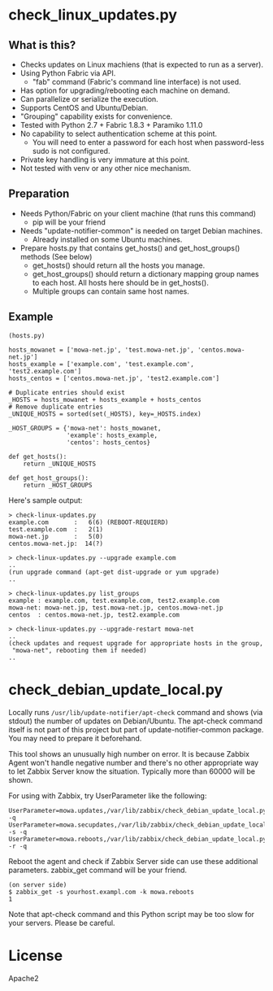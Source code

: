 # check_linux_updates.py
## What is this?

 * Checks updates on Linux machiens (that is expected to run as a server).
 * Using Python Fabric via API.
     * "fab" command (Fabric's command line interface) is not used.
 * Has option for upgrading/rebooting each machine on demand.
 * Can parallelize or serialize the execution.
 * Supports CentOS and Ubuntu/Debian.
 * "Grouping" capability exists for convenience.
 * Tested with Python 2.7 + Fabric 1.8.3 + Paramiko 1.11.0
 * No capability to select authentication scheme at this point.
     * You will need to enter a password for each host
       when password-less sudo is not configured.
 * Private key handling is very immature at this point.
 * Not tested with venv or any other nice mechanism.

## Preparation

 * Needs Python/Fabric on your client machine (that runs this command)
     * pip will be your friend
 * Needs "update-notifier-common" is needed on target Debian machines.
     * Already installed on some Ubuntu machines.
 * Prepare hosts.py that contains get_hosts() and get_host_groups() methods
   (See below)
     * get_hosts() should return all the hosts you manage.
     * get_host_groups() should return a dictionary mapping group names to
       each host. All hosts here should be in get_hosts().
     * Multiple groups can contain same host names.

## Example

    (hosts.py)
    
    hosts_mowanet = ['mowa-net.jp', 'test.mowa-net.jp', 'centos.mowa-net.jp']
    hosts_example = ['example.com', 'test.example.com', 'test2.example.com']
    hosts_centos = ['centos.mowa-net.jp', 'test2.example.com']
    
    # Duplicate entries should exist
    _HOSTS = hosts_mowanet + hosts_example + hosts_centos
    # Remove duplicate entries
    _UNIQUE_HOSTS = sorted(set(_HOSTS), key=_HOSTS.index)
    
    _HOST_GROUPS = {'mowa-net': hosts_mowanet,
                    'example': hosts_example,
                    'centos': hosts_centos}
    
    def get_hosts():
        return _UNIQUE_HOSTS
    
    def get_host_groups():
        return _HOST_GROUPS

Here's sample output:

    > check-linux-updates.py
    example.com       :   6(6) (REBOOT-REQUIERD)
    test.example.com  :   2(1)
    mowa-net.jp       :   5(0)
    centos.mowa-net.jp:  14(?)
    
    > check-linux-updates.py --upgrade example.com
    ..
    (run upgrade command (apt-get dist-upgrade or yum upgrade)
    ..
    
    > check-linux-updates.py list_groups
    example : example.com, test.example.com, test2.example.com
    mowa-net: mowa-net.jp, test.mowa-net.jp, centos.mowa-net.jp
    centos  : centos.mowa-net.jp, test2.example.com
    
    > check-linux-updates.py --upgrade-restart mowa-net
    ..
    (check updates and request upgrade for appropriate hosts in the group,
     "mowa-net", rebooting them if needed)
    ..

# check_debian_update_local.py

Locally runs ``/usr/lib/update-notifier/apt-check`` command and 
shows (via stdout) the number of updates on Debian/Ubuntu.
The apt-check command itself is not part of this project but
part of update-notifier-common package.
You may need to prepare it beforehand.

This tool shows an unusually high number on error.
It is because Zabbix Agent won't handle negative number and
there's no other appropriate way to let Zabbix Server know the situation.
Typically more than 60000 will be shown.

For using with Zabbix, try UserParameter like the following:

    UserParameter=mowa.updates,/var/lib/zabbix/check_debian_update_local.py -q
    UserParameter=mowa.secupdates,/var/lib/zabbix/check_debian_update_local.py -s -q
    UserParameter=mowa.reboots,/var/lib/zabbix/check_debian_update_local.py -r -q

Reboot the agent and check if Zabbix Server side can use these
additional parameters. zabbix_get command will be your friend.

    (on server side)
    $ zabbix_get -s yourhost.exampl.com -k mowa.reboots
    1

Note that apt-check command and this Python script may be too slow for
your servers. Please be careful.


# License

Apache2

